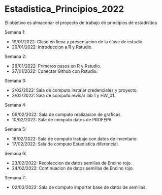 # Estadistica_Principios_2022
El objetivo es almacenar el proyecto de trabajo de principios de estadística 

Semana 1:

+ 19/01/2022: Clase en liena y presentacion de la clase de estudio.
+ 20/01/2022: Introduccion a R y Rstudio.

Semana 2:

+ 26/01/2022: Primeros pasos en R y Rstudio.
+ 27/01/2022: Conectar Github con Rstudio.

Semana 3:

+ 2/02/2022: Sala de computo Instalar credenciales y proyecto.
+ 3/02/2022: Sala de computo revisar lab 1 y HW_01.

Semana 4:

+ 09/02/2022: Sala de computo realizacion de graficas
+ 10/02/2022: Sala de computo datos de PROFEPA.

Semana 5:

+ 16/02/2022: Sala de computo trabajo con datos de inventario.
+ 17/02/2022: Sala de computo Estadistica diferencial.

Semana 6:

+ 23/02/2022: Recoleccion de datos semillas de Encino rojo.
+ 24/02/2022: Continuacion de datos semillas de Encino rojo.

Semana 7:

+ 02/03/2022: Sala de computo importar base de datos de semillas. 




